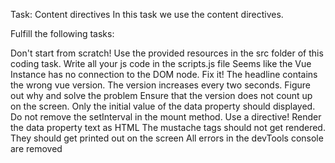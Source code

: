 Task: Content directives
In this task we use the content directives.

Fulfill the following tasks:

Don't start from scratch! Use the provided resources in the src folder of this coding task.
Write all your js code in the scripts.js file
Seems like the Vue Instance has no connection to the DOM node. Fix it!
The headline contains the wrong vue version. The version increases every two seconds.
Figure out why and solve the problem
Ensure that the version does not count up on the screen. Only the initial value of the data property should displayed. Do not remove the setInterval in the mount method. Use a directive!
Render the data property text as HTML
The mustache tags should not get rendered. They should get printed out on the screen
All errors in the devTools console are removed
